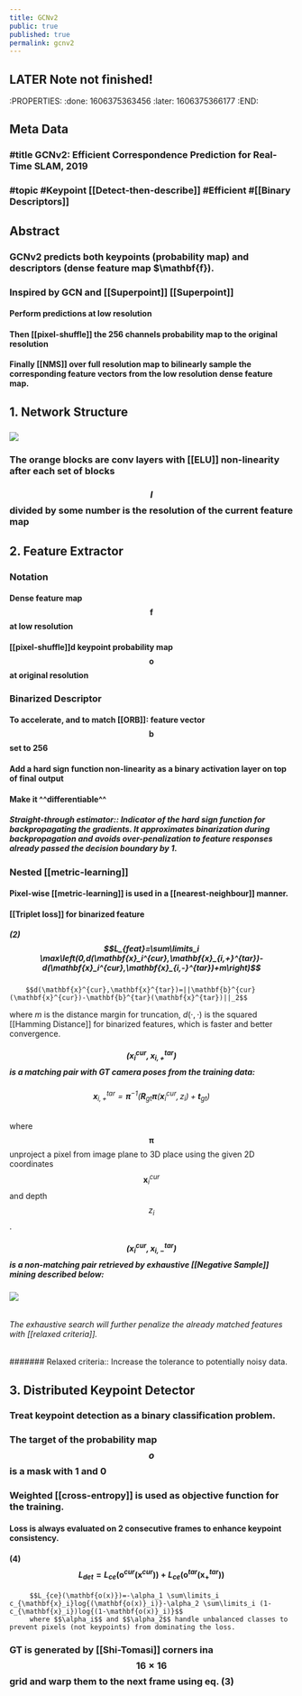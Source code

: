 ```yaml
---
title: GCNv2
public: true
published: true
permalink: gcnv2
---
```


## LATER Note not finished!
:PROPERTIES:
:done: 1606375363456
:later: 1606375366177
:END:
## Meta Data
### #title GCNv2: Efficient Correspondence Prediction for Real-Time SLAM, 2019
### #topic #Keypoint [[Detect-then-describe]] #Efficient #[[Binary Descriptors]]

## Abstract
### GCNv2 predicts both keypoints (probability map) and descriptors (dense feature map $\mathbf{f}).
### Inspired by GCN and [[Superpoint]] [[Superpoint]]
#### Perform predictions at low resolution

#### Then [[pixel-shuffle]] the 256 channels probability map to the original resolution

#### Finally [[NMS]] over full resolution map to bilinearly sample the corresponding feature vectors from the low resolution dense feature map.

### 

## 1. Network Structure
### ![](https://firebasestorage.googleapis.com/v0/b/firescript-577a2.appspot.com/o/imgs%2Fapp%2FSLAM%2FeWPtCLCfIH.png?alt=media&token=c85b5710-08e4-45e8-b70f-8a18bfd89ec1)

### The orange blocks are conv layers with [[ELU]] non-linearity after each set of blocks

### $$I$$ divided by some number is the resolution of the current feature map

## 2. Feature Extractor
### Notation
#### Dense feature map $$\mathbf{f}$$ at low resolution

#### [[pixel-shuffle]]d keypoint probability map $$\mathbf{o}$$ at original resolution

### Binarized Descriptor
#### To accelerate, and to match [[ORB]]: feature vector $$\mathbf{b}$$ set to 256

#### Add a hard sign function non-linearity as a binary activation layer on top of final output

#### Make it ^^differentiable^^
##### Straight-through estimator:: Indicator of the hard sign function for backpropagating the gradients. It approximates binarization during backpropagation and avoids over-penalization to feature responses already passed the decision boundary by 1.

##### 

### Nested [[metric-learning]]
#### Pixel-wise [[metric-learning]] is used in a [[nearest-neighbour]] manner.

#### [[Triplet loss]] for binarized feature
##### (2)   $$L_{feat}=\sum\limits_i \max\left(0,d(\mathbf{x}_i^{cur},\mathbf{x}_{i,+}^{tar})-d(\mathbf{x}_i^{cur},\mathbf{x}_{i,-}^{tar})+m\right)$$
        $$d(\mathbf{x}^{cur},\mathbf{x}^{tar})=||\mathbf{b}^{cur}(\mathbf{x}^{cur})-\mathbf{b}^{tar}(\mathbf{x}^{tar})||_2$$
where $m$ is the distance margin for truncation, $d(\cdot,\cdot)$ is the squared [[Hamming Distance]] for binarized features, which is faster and better convergence.
##### $$(\mathbf{x}_i^{cur},\mathbf{x}_{i,+}^{tar})$$ is a matching pair with GT camera poses from the training data:
###### $$\mathbf{x}_{i,+}^{tar}=\mathbf{\pi}^{-1}\left(\mathbf{R}_{gt}\mathbf{\pi}(\mathbf{x}_i^{cur},z_i)+\mathbf{t}_{gt}\right)$$
where $$\mathbf{\pi}$$ unproject a pixel from image plane to 3D place using the given 2D coordinates $$\mathbf{x}_i^{cur}$$ and depth $$z_i$$.

##### $$(\mathbf{x}_i^{cur},\mathbf{x}_{i,-}^{tar})$$ is a non-matching pair retrieved by exhaustive [[Negative Sample]] mining described below:
###### ![](https://firebasestorage.googleapis.com/v0/b/firescript-577a2.appspot.com/o/imgs%2Fapp%2FSLAM%2FBXSudpZ01W.png?alt=media&token=383880ad-c38d-4f93-97c3-3cce06fc9e7e)

###### The exhaustive search will further penalize the already matched features with [[relaxed criteria]]. 
####### Relaxed criteria:: Increase the tolerance to potentially noisy data.

## 3. Distributed Keypoint Detector
### Treat keypoint detection as a binary classification problem.

### The target of the probability map $$o$$ is a mask with 1 and 0

### Weighted [[cross-entropy]] is used as objective function for the training.
#### Loss is always evaluated on 2 consecutive frames to enhance keypoint consistency.

#### (4)    $$L_{det}=L_{ce}\left(\mathbf{o}^{cur}(\mathbf{x}^{cur})\right) + L_{ce}\left(\mathbf{o}^{tar}(\mathbf{x}^{tar}_{+})\right)$$
         $$L_{ce}(\mathbf{o(x)})=-\alpha_1 \sum\limits_i c_{\mathbf{x}_i}log{(\mathbf{o(x)}_i)}-\alpha_2 \sum\limits_i (1-c_{\mathbf{x}_i})log{(1-\mathbf{o(x)}_i)}$$
         where $$\alpha_i$$ and $$\alpha_2$$ handle unbalanced classes to prevent pixels (not keypoints) from dominating the loss.

### GT is generated by [[Shi-Tomasi]] corners ina $$16\times 16$$ grid and warp them to the next frame using eq. (3)